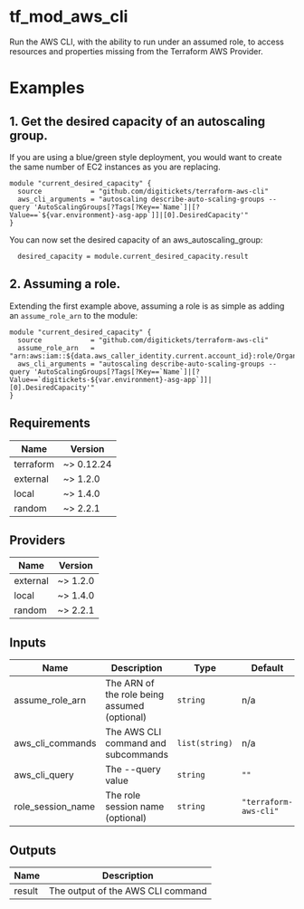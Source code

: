 # tf_mod_aws_cli

Run the AWS CLI, with the ability to run under an assumed role, to access resources and properties missing from the
Terraform AWS Provider.

# Examples

## 1. Get the desired capacity of an autoscaling group.

If you are using a blue/green style deployment, you would want to create the same number of EC2 instances as you are
replacing.

```hcl-terraform
module "current_desired_capacity" {
  source            = "github.com/digitickets/terraform-aws-cli"
  aws_cli_arguments = "autoscaling describe-auto-scaling-groups --query 'AutoScalingGroups[?Tags[?Key==`Name`]|[?Value==`${var.environment}-asg-app`]]|[0].DesiredCapacity'"
}
```

You can now set the desired capacity of an aws_autoscaling_group:

```hcl-terraform
  desired_capacity = module.current_desired_capacity.result
```

## 2. Assuming a role.

Extending the first example above, assuming a role is as simple as adding an `assume_role_arn` to the module:

```hcl-terraform
module "current_desired_capacity" {
  source            = "github.com/digitickets/terraform-aws-cli"
  assume_role_arn   = "arn:aws:iam::${data.aws_caller_identity.current.account_id}:role/OrganizationAccountAccessRole"
  aws_cli_arguments = "autoscaling describe-auto-scaling-groups --query 'AutoScalingGroups[?Tags[?Key==`Name`]|[?Value==`digitickets-${var.environment}-asg-app`]]|[0].DesiredCapacity'"
}
```

<!-- BEGINNING OF PRE-COMMIT-TERRAFORM DOCS HOOK -->
## Requirements

| Name | Version |
|------|---------|
| terraform | ~> 0.12.24 |
| external | ~> 1.2.0 |
| local | ~> 1.4.0 |
| random | ~> 2.2.1 |

## Providers

| Name | Version |
|------|---------|
| external | ~> 1.2.0 |
| local | ~> 1.4.0 |
| random | ~> 2.2.1 |

## Inputs

| Name | Description | Type | Default | Required |
|------|-------------|------|---------|:--------:|
| assume\_role\_arn | The ARN of the role being assumed (optional) | `string` | n/a | yes |
| aws\_cli\_commands | The AWS CLI command and subcommands | `list(string)` | n/a | yes |
| aws\_cli\_query | The --query value | `string` | `""` | no |
| role\_session\_name | The role session name (optional) | `string` | `"terraform-aws-cli"` | no |

## Outputs

| Name | Description |
|------|-------------|
| result | The output of the AWS CLI command |

<!-- END OF PRE-COMMIT-TERRAFORM DOCS HOOK -->
